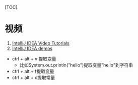 [TOC]

# 视频

1. [IntelliJ IDEA Video Tutorials](https://www.youtube.com/playlist?list=PLPZy-hmwOdEXdOtXdFzyx_XCnrF_oD2Ft)
2. [IntelliJ IDEA demos](https://www.youtube.com/playlist?list=PLQ176FUIyIUY8x6f6JvEav8BQSyp6f1Ro)


- ctrl + alt + v 提取变量 
  - 比如System.out.println("hello")提取变量"hello"到字符串
- ctrl + alt + f提取变量
- ctrl + alt + c提取常量
